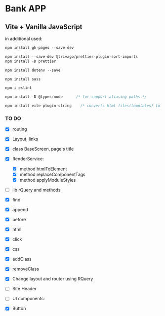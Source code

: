 # Bank APP

## Vite + Vanilla JavaScript

in additional used:

```js
npm install gh-pages --save-dev

npm install --save-dev @trivago/prettier-plugin-sort-imports
npm install -D prettier

npm install dotenv --save

npm install sass

npm i eslint

npm install -D @types/node      /* for support aliasing paths */

npm install vite-plugin-string    /* converts html files(templates) to modules */

```

### TO DO
- [x] routing
- [x] Layout, links
- [x] class BaseScreen, page's title
- [x] RenderService:
  - [x] method htmlToElement
  - [x] method replaceComponentTags
  - [x] method applyModuleStyles
- [ ]  lib rQuery and methods
  - [x] find
  - [x] append
  - [x] before
  - [x] html
  - [x] click
  - [x] css
  - [x] addClass
  - [x] removeClass
- [x]  Change layout and router using RQuery
- [ ]  Site Header
- [ ]  UI components:
  - [x]   Button


